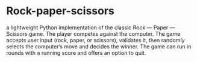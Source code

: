 # Rock-paper-scissors
a lightweight Python implementation of the classic Rock — Paper — Scissors game. The player competes against the computer. The game accepts user input (rock, paper, or scissors), validates it, then randomly selects the computer’s move and decides the winner. The game can run in rounds with a running score and offers an option to quit.
